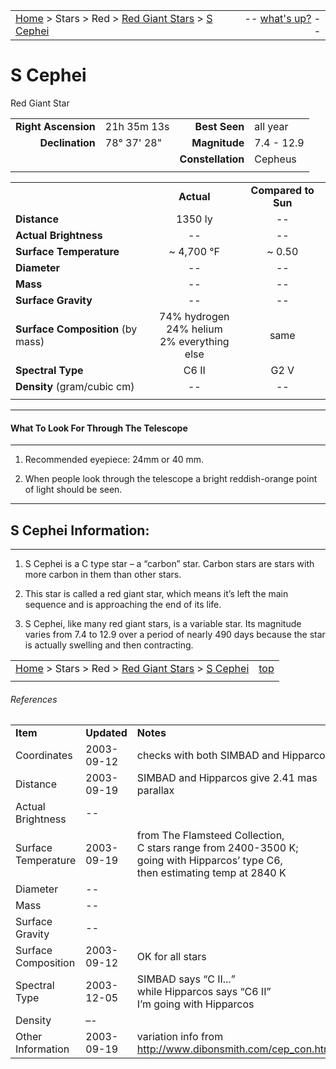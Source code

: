 <script>
	var objectName ="S Cephei"
	var objectDesc ="Red Giant Star"
	var objectImage=""
</script>

|    |    |
|:---|---:|
|[Home](/notes/#object-notes) > Stars > Red > [Red Giant Stars](../!red-giant-stars) > [S Cephei](#s-cephei)| -- <a href="" onclick="window.open('/img/whats-up.html?name='+objectName+'&desc='+objectDesc+'&image='+objectImage, 'Whats-Up', 'fullscreen=1,toolbar=0,location=0,menubar=0,scrollbars=0,status=0,titlebar=0'); return false;">what's up?</a> -- |

# S Cephei 
Red Giant Star

|   |   |   |   |
|--:|:--|--:|:--|
|**Right Ascension**|21h 35m 13s|**Best Seen**|all year|
|**Declination**|78&deg; 37' 28"|**Magnitude**|7.4 - 12.9|
|  |  |**Constellation**|Cepheus|
|  |  |  |

	
|  |  |  |
|--|:--:|:--:|
|  |**Actual**|**Compared to Sun**|
|**Distance**|1350 ly|--|
|**Actual Brightness**|--|--|
|**Surface Temperature**|~ 4,700 &deg;F|~ 0.50|
|**Diameter**|--|--|
|**Mass**|--|--|
|**Surface Gravity**|--|--|
|**Surface Composition** (by mass)|74% hydrogen<br>24% helium<br>2% everything else|same|
|**Spectral Type**|C6 II|G2 V|
|**Density** (gram/cubic cm)|--|--|
|   |   |   |

---
#### What To Look For Through The Telescope
---

1.  Recommended eyepiece: 24mm or 40 mm.

1.  When people look through the telescope a bright reddish-orange point of light should be seen.

---
## S Cephei Information:
---

1.  S Cephei is a C type star – a “carbon” star.  Carbon stars are stars with more carbon in them than other stars.

1.  This star is called a red giant star, which means it’s left the main sequence and is approaching the end of its life.

1.  S Cephei, like many red giant stars, is a variable star.  Its magnitude varies from 7.4 to 12.9 over a period of nearly 490 days because the star is actually swelling and then contracting.


|    |    |
|:---|---:|
|[Home](/notes/#object-notes) > Stars > Red > [Red Giant Stars](../!red-giant-stars) > [S Cephei](#s-cephei) | [top](#s-cephei) |
|    |    |


###### References

|   |   |   |
|---|---|---|
|**Item**|**Updated**|**Notes**| 
|Coordinates|2003-09-12|checks with both SIMBAD and Hipparcos|
|Distance|2003-09-19|SIMBAD and Hipparcos give 2.41 mas parallax|
|Actual Brightness|--|  |
|Surface Temperature|2003-09-19|from The Flamsteed Collection,<br/>C stars range from 2400-3500 K;<br/>going with Hipparcos’ type C6,<br/>then estimating temp at 2840 K|
|Diameter|--|  |
|Mass|--|  |
|Surface Gravity|--|  |
|Surface Composition|2003-09-12|OK for all stars|
|Spectral Type|2003-12-05|SIMBAD says “C II...” <br/>while Hipparcos says “C6 II”<br/>I’m going with Hipparcos|
|Density|–-|  |
|Other Information|2003-09-19|variation info from<br/> <http://www.dibonsmith.com/cep_con.htm>|
